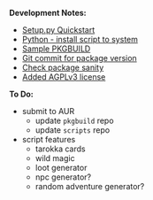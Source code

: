 **Development Notes:**

- [Setup.py Quickstart](https://the-hitchhikers-guide-to-packaging.readthedocs.io/en/latest/quickstart.html)
- [Python - install script to system](https://stackoverflow.com/questions/874521/python-install-script-to-system)
- [Sample PKGBUILD](https://aur.archlinux.org/cgit/aur.git/tree/PKGBUILD?h=tovid)
- [Git commit for package version](https://stackoverflow.com/questions/4916492/git-describe-fails-with-fatal-no-names-found-cannot-describe-anything)
- [Check package sanity](https://wiki.archlinux.org/index.php/creating_packages#Checking_package_sanity)
- [Added AGPLv3 license](https://choosealicense.com/licenses/agpl-3.0/#)

**To Do:**

- submit to AUR
  - update ```pkgbuild``` repo
  - update ```scripts``` repo
- script features
  - tarokka cards
  - wild magic
  - loot generator
  - npc generator?
  - random adventure generator?

